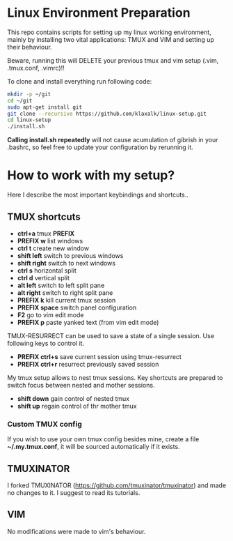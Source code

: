 # Linux Environment Preparation

This repo contains scripts for setting up my linux working environment, mainly by
installing two vital applications: TMUX and VIM and setting up their behaviour.

Beware, running this will DELETE your previous tmux and vim setup (.vim, .tmux.conf, .vimrc)!!

To clone and install everything run following code:

```bash
mkdir -p ~/git
cd ~/git
sudo apt-get install git
git clone --recursive https://github.com/klaxalk/linux-setup.git
cd linux-setup
./install.sh
```

**Calling install.sh repeatedly** will not cause acumulation of gibrish in your .bashrc, so feel free to update your configuration by rerunning it.

# How to work with my setup?

Here I describe the most important keybindings and shortcuts..

## TMUX shortcuts

- **ctrl+a** tmux **__PREFIX__**
- **__PREFIX__ w** list windows
- **ctrl t** create new window
- **shift left** switch to previous windows
- **shift right** switch to next windows
- **ctrl s** horizontal split
- **ctrl d** vertical split
- **alt left** switch to left split pane
- **alt right** switch to right split pane
- **__PREFIX__ k** kill current tmux session
- **__PREFIX__ space** switch panel configuration
- **F2** go to vim edit mode
- **__PREFIX__ p** paste yanked text (from vim edit mode)

TMUX-RESURRECT can be used to save a state of a single session. Use following keys to control it.

- **__PREFIX__ ctrl+s** save current session using tmux-resurrect
- **__PREFIX__ ctrl+r** resurrect previously saved session

My tmux setup allows to nest tmux sessions. Key shortcuts are prepared to switch focus between nested and mother sessions.

- **shift down** gain control of nested tmux
- **shift up** regain control of thr mother tmux

### Custom TMUX config

If you wish to use your own tmux config besides mine, create a file **~/.my.tmux.conf**, it will be sourced automatically if it exists.

## TMUXINATOR

I forked TMUXINATOR (https://github.com/tmuxinator/tmuxinator) and made no changes to it. I suggest to read its tutorials.

## VIM

No modifications were made to vim's behaviour.
